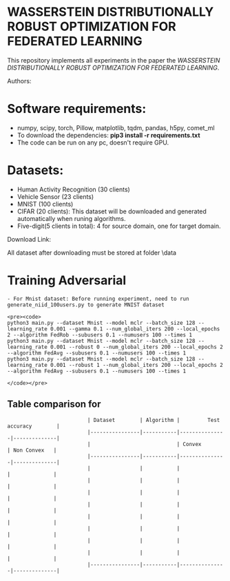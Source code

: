 # WASSERSTEIN DISTRIBUTIONALLY ROBUST OPTIMIZATION FOR FEDERATED LEARNING
This repository implements all experiments in the paper the *WASSERSTEIN DISTRIBUTIONALLY ROBUST OPTIMIZATION FOR FEDERATED LEARNING*.
  
Authors: 

# Software requirements:
- numpy, scipy, torch, Pillow, matplotlib, tqdm, pandas, h5py, comet_ml
- To download the dependencies: **pip3 install -r requirements.txt**
- The code can be run on any pc, doesn't require GPU.
  
# Datasets:

- Human Activity Recognition (30 clients)
- Vehicle Sensor (23 clients)
- MNIST (100 clients)
- CIFAR (20 clients): This dataset will be downloaded and generated automatically when runing algorithms.
- Five-digit(5 clients in total): 4 for source domain, one for target domain.

Download Link: 

All dataset after downloading must be stored at folder \data


# Training Adversarial
    - For Mnist dataset: Before running experiment, need to run generate_niid_100users.py to generate MNIST dataset

    <pre><code>
    python3 main.py --dataset Mnist --model mclr --batch_size 128 --learning_rate 0.001 --gamma 0.1 --num_global_iters 200 --local_epochs 2 --algorithm FedRob --subusers 0.1 --numusers 100 --times 1
    python3 main.py --dataset Mnist --model mclr --batch_size 128 --learning_rate 0.001 --robust 0 --num_global_iters 200 --local_epochs 2 --algorithm FedAvg --subusers 0.1 --numusers 100 --times 1 
    python3 main.py --dataset Mnist --model mclr --batch_size 128 --learning_rate 0.001 --robust 1 --num_global_iters 200 --local_epochs 2 --algorithm FedAvg --subusers 0.1 --numusers 100 --times 1 

    </code></pre>


## Table comparison for 

                              | Dataset        | Algorithm |         Test accuracy        |
                              |----------------|-----------|---------------|--------------|
                              |                            | Convex        | Non Convex   |
                              |----------------|-----------|---------------|--------------|
                              |                |           |               |              |
                              |                |           |               |              |
                              |                |           |               |              |
                              |                |           |               |              |
                              |                |           |               |              |
                              |                |           |               |              |
                              |                |           |               |              |
                              |                |           |               |              |
                              |----------------|-----------|---------------|--------------|

